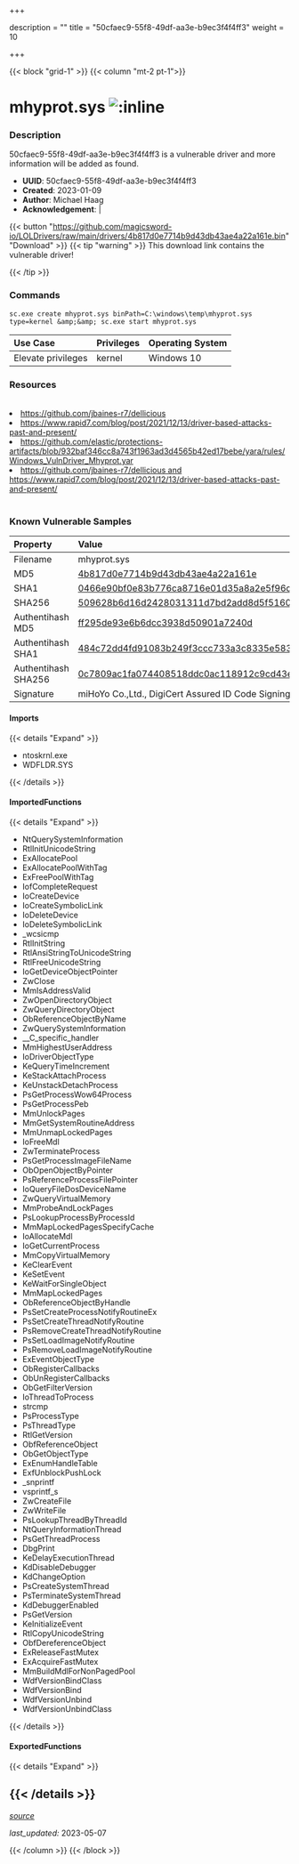 +++

description = ""
title = "50cfaec9-55f8-49df-aa3e-b9ec3f4f4ff3"
weight = 10

+++


{{< block "grid-1" >}}
{{< column "mt-2 pt-1">}}


# mhyprot.sys ![:inline](/images/twitter_verified.png) 


### Description

50cfaec9-55f8-49df-aa3e-b9ec3f4f4ff3 is a vulnerable driver and more information will be added as found.
- **UUID**: 50cfaec9-55f8-49df-aa3e-b9ec3f4f4ff3
- **Created**: 2023-01-09
- **Author**: Michael Haag
- **Acknowledgement**:  | [](https://twitter.com/)

{{< button "https://github.com/magicsword-io/LOLDrivers/raw/main/drivers/4b817d0e7714b9d43db43ae4a22a161e.bin" "Download" >}}
{{< tip "warning" >}}
This download link contains the vulnerable driver!

{{< /tip >}}

### Commands

```
sc.exe create mhyprot.sys binPath=C:\windows\temp\mhyprot.sys type=kernel &amp;&amp; sc.exe start mhyprot.sys
```

| Use Case | Privileges | Operating System | 
|:---- | ---- | ---- |
| Elevate privileges | kernel | Windows 10 |

### Resources
<br>
<li><a href=" https://github.com/jbaines-r7/dellicious"> https://github.com/jbaines-r7/dellicious</a></li>
<li><a href=" https://www.rapid7.com/blog/post/2021/12/13/driver-based-attacks-past-and-present/"> https://www.rapid7.com/blog/post/2021/12/13/driver-based-attacks-past-and-present/</a></li>
<li><a href="https://github.com/elastic/protections-artifacts/blob/932baf346cc8a743f1963ad3d4565b42ed17bebe/yara/rules/Windows_VulnDriver_Mhyprot.yar">https://github.com/elastic/protections-artifacts/blob/932baf346cc8a743f1963ad3d4565b42ed17bebe/yara/rules/Windows_VulnDriver_Mhyprot.yar</a></li>
<li><a href="https://github.com/jbaines-r7/dellicious and https://www.rapid7.com/blog/post/2021/12/13/driver-based-attacks-past-and-present/">https://github.com/jbaines-r7/dellicious and https://www.rapid7.com/blog/post/2021/12/13/driver-based-attacks-past-and-present/</a></li>
<br>

### Known Vulnerable Samples

| Property           | Value |
|:-------------------|:------|
| Filename           | mhyprot.sys |
| MD5                | [4b817d0e7714b9d43db43ae4a22a161e](https://www.virustotal.com/gui/file/4b817d0e7714b9d43db43ae4a22a161e) |
| SHA1               | [0466e90bf0e83b776ca8716e01d35a8a2e5f96d3](https://www.virustotal.com/gui/file/0466e90bf0e83b776ca8716e01d35a8a2e5f96d3) |
| SHA256             | [509628b6d16d2428031311d7bd2add8d5f5160e9ecc0cd909f1e82bbbb3234d6](https://www.virustotal.com/gui/file/509628b6d16d2428031311d7bd2add8d5f5160e9ecc0cd909f1e82bbbb3234d6) |
| Authentihash MD5   | [ff295de93e6b6dcc3938d50901a7240d](https://www.virustotal.com/gui/search/authentihash%253Aff295de93e6b6dcc3938d50901a7240d) |
| Authentihash SHA1  | [484c72dd4fd91083b249f3ccc733a3c8335e583f](https://www.virustotal.com/gui/search/authentihash%253A484c72dd4fd91083b249f3ccc733a3c8335e583f) |
| Authentihash SHA256| [0c7809ac1fa074408518ddc0ac118912c9cd43ed9c89213bc4d59043016b040c](https://www.virustotal.com/gui/search/authentihash%253A0c7809ac1fa074408518ddc0ac118912c9cd43ed9c89213bc4d59043016b040c) |
| Signature         | miHoYo Co.,Ltd., DigiCert Assured ID Code Signing CA-1, DigiCert   |


#### Imports
{{< details "Expand" >}}
* ntoskrnl.exe
* WDFLDR.SYS

{{< /details >}}
#### ImportedFunctions
{{< details "Expand" >}}
* NtQuerySystemInformation
* RtlInitUnicodeString
* ExAllocatePool
* ExAllocatePoolWithTag
* ExFreePoolWithTag
* IofCompleteRequest
* IoCreateDevice
* IoCreateSymbolicLink
* IoDeleteDevice
* IoDeleteSymbolicLink
* _wcsicmp
* RtlInitString
* RtlAnsiStringToUnicodeString
* RtlFreeUnicodeString
* IoGetDeviceObjectPointer
* ZwClose
* MmIsAddressValid
* ZwOpenDirectoryObject
* ZwQueryDirectoryObject
* ObReferenceObjectByName
* ZwQuerySystemInformation
* __C_specific_handler
* MmHighestUserAddress
* IoDriverObjectType
* KeQueryTimeIncrement
* KeStackAttachProcess
* KeUnstackDetachProcess
* PsGetProcessWow64Process
* PsGetProcessPeb
* MmUnlockPages
* MmGetSystemRoutineAddress
* MmUnmapLockedPages
* IoFreeMdl
* ZwTerminateProcess
* PsGetProcessImageFileName
* ObOpenObjectByPointer
* PsReferenceProcessFilePointer
* IoQueryFileDosDeviceName
* ZwQueryVirtualMemory
* MmProbeAndLockPages
* PsLookupProcessByProcessId
* MmMapLockedPagesSpecifyCache
* IoAllocateMdl
* IoGetCurrentProcess
* MmCopyVirtualMemory
* KeClearEvent
* KeSetEvent
* KeWaitForSingleObject
* MmMapLockedPages
* ObReferenceObjectByHandle
* PsSetCreateProcessNotifyRoutineEx
* PsSetCreateThreadNotifyRoutine
* PsRemoveCreateThreadNotifyRoutine
* PsSetLoadImageNotifyRoutine
* PsRemoveLoadImageNotifyRoutine
* ExEventObjectType
* ObRegisterCallbacks
* ObUnRegisterCallbacks
* ObGetFilterVersion
* IoThreadToProcess
* strcmp
* PsProcessType
* PsThreadType
* RtlGetVersion
* ObfReferenceObject
* ObGetObjectType
* ExEnumHandleTable
* ExfUnblockPushLock
* _snprintf
* vsprintf_s
* ZwCreateFile
* ZwWriteFile
* PsLookupThreadByThreadId
* NtQueryInformationThread
* PsGetThreadProcess
* DbgPrint
* KeDelayExecutionThread
* KdDisableDebugger
* KdChangeOption
* PsCreateSystemThread
* PsTerminateSystemThread
* KdDebuggerEnabled
* PsGetVersion
* KeInitializeEvent
* RtlCopyUnicodeString
* ObfDereferenceObject
* ExReleaseFastMutex
* ExAcquireFastMutex
* MmBuildMdlForNonPagedPool
* WdfVersionBindClass
* WdfVersionBind
* WdfVersionUnbind
* WdfVersionUnbindClass

{{< /details >}}
#### ExportedFunctions
{{< details "Expand" >}}

{{< /details >}}
-----



[*source*](https://github.com/magicsword-io/LOLDrivers/tree/main/yaml/50cfaec9-55f8-49df-aa3e-b9ec3f4f4ff3.yaml)

*last_updated:* 2023-05-07








{{< /column >}}
{{< /block >}}
